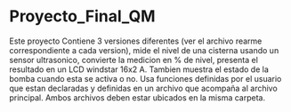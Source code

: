 # Proyecto_Final_QM
Este proyecto Contiene 3 versiones diferentes (ver el archivo rearme correspondiente a cada version), mide el nivel de una cisterna usando un sensor ultrasonico, convierte la medicion en % de nivel, presenta el resultado en un LCD windstar 16x2 A. Tambien muestra el estado de la bomba cuando esta se activa o no. Usa funciones definidas por el usuario que estan declaradas y definidas en un archivo que acompaña al archivo principal. Ambos archivos deben estar ubicados en la misma carpeta. 
